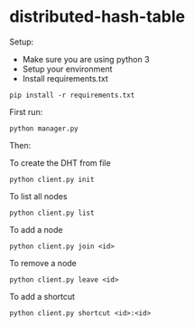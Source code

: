 # distributed-hash-table

Setup:

* Make sure you are using python 3
* Setup your environment
* Install requirements.txt

```
pip install -r requirements.txt
``` 

First run: 
```
python manager.py
```

Then:

To create the DHT from file
```
python client.py init
```

To list all nodes
```
python client.py list
```

To add a node
```
python client.py join <id>
```

To remove a node
```
python client.py leave <id>
```

To add a shortcut
```
python client.py shortcut <id>:<id>
```
